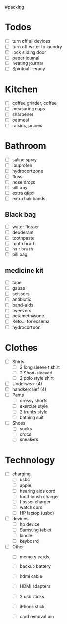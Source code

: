 #packing
# Todos

- [ ] turn off all devices
- [ ] turn off water to laundry
- [ ] lock sliding door
- [ ] paper journal
- [ ] Keating journal
- [ ] Spiritual literacy

# Kitchen

- [ ] coffee grinder, coffee
- [ ] measuring cups
- [ ] sharpener
- [ ] oatmeal
- [ ] raisins, prunes

# Bathroom

- [ ] saline spray
- [ ] ibuprofen
- [ ] hydrocortizone
- [ ] floss
- [ ] nose drops 
- [ ] pill tray
- [ ] extra qtips
- [ ] extra hair bands

## Black bag

- [ ] water flosser
- [ ] deoderant 
- [ ] toothpaste
- [ ] tooth brush
- [ ] hair brush
- [ ] pill bag

## medicine kit

- [ ] tape
- [ ] gauze
- [ ] scissors
- [ ] antibiotic
- [ ] band-aids
- [ ] tweezers
- [ ] betamethasone
- [ ] Keto... for ecsema
- [ ] hydrocortison

# Clothes

- [ ] Shirts
	- [ ] 2 long sleeve t shirt
	- [ ] 2 Short-sleeved 
    - [ ] 2 polo style shirt
- [ ] Underwear (4)
- [ ] handkerchief (4)
- [ ] Pants
	- [ ] dressy shorts
	- [ ] exercise style
	- [ ] 2 trunks style
	- [ ] bathing suit
- [ ]  Shoes
	- [ ] socks
	- [ ] crocs  
	- [ ] sneakers

# Technology

- [ ] charging
	- [ ] usbc
	- [ ] apple
	- [ ] hearing aids cord
	- [ ] toothbrush charger
	- [ ] flosser charger
	- [ ] watch cord
	- [ ] HP laptop (usbc)
- [ ] devices
	- [ ] hp device
	- [ ] Samsung tablet
	- [ ] kindle
	- [ ] keyboard
- [ ] Other
	- [ ] memory cards
	- [ ] backup battery
	- [ ] hdmi cable
	- [ ] HDMI adapters
	- [ ] 3 usb sticks
	- [ ] iPhone stick
	- [ ] card removal pin


